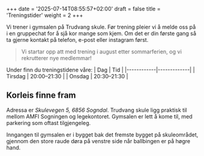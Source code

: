 +++
date = '2025-07-14T08:55:57+02:00'
draft = false
title = 'Treningstider'
weight = 2
+++


Vi trener i gymsalen på Trudvang skule. Før trening pleier vi å melde oss på i en gruppechat for å sjå kor mange som kjem. Om det er din første gang så ta gjerne kontakt på telefon, e-post eller instagram først. 

> Vi startar opp att med trening i august etter sommarferien, og vi rekrutterer nye medlemmar!

Under finn du treningstidene våre:
| Dag        | Tid         |
|------------|-------------|
| Tirsdag    | 20:00–21:30 |
| Onsdag     | 20:30–21:30 |


## Korleis finne fram

Adressa er *Skulevegen 5, 6856 Sogndal*. Trudvang skule ligg praktisk til mellom AMFI Sogningen og legekontoret. Gymsalen er lett å kome til, med parkering som oftast tilgjengeleg.

Inngangen til gymsalen er i bygget bak det fremste bygget på skuleområdet, gjennom den store raude døra på venstre side når ballbingen er på høgre hand.


[//]: # (| Søndag     | 18:00–19:00 |)

[//]: # (| Tirsdag    | 19:00–20:30 |)

[//]: # (| Torsdag     | 19:30–20:30 |)

